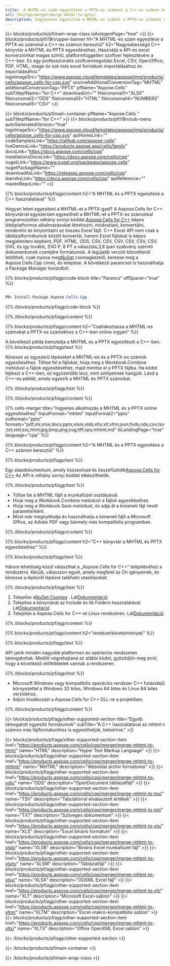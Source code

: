 ```yaml
---
title:  A MHTML-es szám egyesítése a PPTX-es számmal a C++-es számon keresztül
url: /hu/cpp/merger/merge-mhtml-to-pptx/ 
description: Ingyenesen egyesítse a MHTML-es számot a PPTX-es számmal online. Ingyenes online MHTML-PPTX egyesülés. A MHTML egyesítése a Word, Excel, PPTX, PDF, JPG, HTML, ODS, SVG, XPS és más számokkal.
---
```

{{< blocks/products/pf/main-wrap-class isAutogenPage="true" >}}
{{< blocks/products/pf/i18n/upper-banner h1="A MHTML-es szám egyesítése a PPTX-es számmal a C++-es számon keresztül" h2="Nagysebességű C++ könyvtár a MHTML és PPTX egyesítéséhez. Használja a API-es excel konverziónkat magas szintű, platformfüggetlen szoftver fejlesztésére a C++-ben. Ez egy professzionális szoftvermegoldás Excel, CSV, OpenOffice, PDF, HTML, image és sok más excel formátum importálásához és exportálásához." logoImageSrc="https://www.aspose.cloud/templates/aspose/img/products/cells/aspose_cells-for-cpp.svg" sourceAdditionalConversionTag="MHTML" additionalConversionTag="PPTX" pfName="Aspose.Cells" subTitlepfName="for C++" downloadUrl="" fileiconsmall1="XLSX" fileiconsmall2="ODS" fileiconsmall3="HTML" fileiconsmall4="NUMBERS" fileiconsmall5="CSV" >}}

{{< blocks/products/pf/main-container pfName="Aspose.Cells " subTitlepfName="for C++" >}}
{{< blocks/products/pf/i18n/sub-menu autoGeneratedVersion="true" logoImageSrc="https://www.aspose.cloud/templates/aspose/img/products/cells/aspose_cells-for-cpp.svg" apiHomeLink="" codeSamplesLink="https://github.com/aspose-cells" liveDemosLink="https://products.aspose.app/cells/family" docsLink="https://docs.aspose.com/cells/cpp" installationsDocsLink="https://docs.aspose.com/cells/cpp" nugetLink="https://www.nuget.org/packages/aspose.cells" nugetPackageName="" downloadAsLink="https://releases.aspose.com/cells/cpp" learnAsLink="https://docs.aspose.com/cells/cpp" apiReference="" mavenRepoLink="" >}}

{{% blocks/products/pf/agp/content h2="A MHTML és a PPTX egyesítése a C++ használatával" %}}

 Hogyan lehet egyesíteni a MHTML-et a PPTX-gyel? A Aspose.Cells for C++ könyvtárral egyszerűen egyesítheti a MHTML-et a PPTX-es számokkal programozottan néhány sornyi kóddal.[Aspose.Cells for C++](https://products.aspose.com/cells/cpp) képes többplatformos alkalmazásokat létrehozni, módosítani, konvertálni, renderelni és kinyomtatni az összes Excel fájlt. C++ Excel API nem csak a táblázatformátumok között konvertál, hanem Excel fájlokat is képes megjeleníteni képként, PDF, HTML, ODS, CSV, CSV, CSV, CSV, CSV, CSV, SVG, és így tovább, SVG P, 8 PT a választás,3,8 ipari szabvány szerinti dokumentumok cseréjére formátumok. A legújabb verziót közvetlenül letöltheti, csak nyissa meg[NuGet](https://www.nuget.org/packages/Aspose.Cells.Cpp/) csomagkezelő, keresse meg a Aspose.Cells.Cpp címet, és telepítse. A következő parancsot is használhatja a Package Manager konzolból.

{{% blocks/products/pf/agp/code-block title="Parancs" offSpacer="true" %}}

```cs

PM> Install-Package Aspose.Cells.Cpp

```

{{% /blocks/products/pf/agp/code-block %}}

{{% /blocks/products/pf/agp/content %}}

{{% blocks/products/pf/agp/content h2="Csatlakoztassa a MHTML-es számokat a PPTX-es számokhoz a C++-ben online ingyen" %}}

A következő példa bemutatja a MHTML és a PPTX egyesítését a C++-ben.
{{% blocks/products/pf/agp/text %}}

Kövesse az egyszerű lépéseket a MHTML-es és a PPTX-es számok egyesítéséhez. Töltse fel a fájlokat, hívja meg a Workbook.Combine metódust a fájlok egyesítéséhez, majd mentse el a PPTX fájlba. Ha kódot fejleszt a C++-ben, ez egyszerűbb lesz, mint amilyennek hangzik. Lásd a C++-es példát, amely egyesíti a MHTML és PPTX számokat.

{{% /blocks/products/pf/agp/text %}}

{{% /blocks/products/pf/agp/content %}}

{{% cells-merger title="Ingyenes alkalmazás a MHTML és a PPTX online egyesítéséhez" InputFormat="mhtml" InputFormat2="pptx" outformat="pptx" formats="pdf;xls;xlsx;docx;pptx;xlsm;xlsb;xltx;xlt;xltm;json;fods;ods;csv;tsv;txt;xml;sxc;html;jpg;bmp;png;svg;tiff;xps;mhtml;md" IsLandingPage="true" language="cpp" %}}

{{% blocks/products/pf/agp/content h2="A MHTML és a PPTX egyesítése a C++ számon keresztül" %}}

{{% blocks/products/pf/agp/text %}}

 Egy alapdokumentum, amely összeolvad és összefűződik[Aspose.Cells for C++](https://products.aspose.com/cells/cpp) Az API-k néhány sornyi kóddal elkészíthetők.

{{% /blocks/products/pf/agp/text %}}

+ Töltse be a MHTML fájlt a munkafüzet osztályával.
+ Hívja meg a Workbook.Combine metódust a fájlok egyesítéséhez.
+ Hívja meg a Workbook.Save metódust, és adja át a kimeneti fájl nevét paraméterként.
+ Most már megnyithatja és használhatja a kimeneti fájlt a Microsoft Office, az Adobe PDF vagy bármely más kompatibilis programban.

{{% /blocks/products/pf/agp/content %}}

{{% blocks/products/pf/agp/content h2="C++ könyvtár a MHTML és PPTX egyesítéséhez" %}}

{{% blocks/products/pf/agp/text %}}

Három lehetőség közül választhat a „Aspose.Cells for C++” telepítéséhez a rendszerre. Kérjük, válasszon egyet, amely megfelel az Ön igényeinek, és kövesse a lépésről lépésre található utasításokat:

{{% /blocks/products/pf/agp/text %}}

1.  Telepítse a[NuGet Csomag](https://www.nuget.org/packages/Aspose.Cells.Cpp/) . Lát[Dokumentáció](https://docs.aspose.com/cells/cpp/installation/#using-nuget-package-manager)
1.  Telepítse a könyvtárat az Include és lib Folders használatával. Lát[Dokumentáció](https://docs.aspose.com/cells/cpp/installation/#using-include-and-lib-folders)
1. Telepítse a Aspose.Cells for C++-et Linux rendszeren. Lát[Dokumentáció](https://docs.aspose.com/cells/cpp/installation/#installing-asposecells-for-c-in-linux)


{{% /blocks/products/pf/agp/content %}}

 
{{% blocks/products/pf/agp/content h2="rendszerkövetelmények" %}}

{{% blocks/products/pf/agp/text %}}

API-jaink minden nagyobb platformon és operációs rendszeren támogatottak. Mielőtt végrehajtaná az alábbi kódot, győződjön meg arról, hogy a következő előfeltételek vannak a rendszeren.

{{% /blocks/products/pf/agp/text %}}

- Microsoft Windows vagy kompatibilis operációs rendszer C++ futásidejű környezettel a Windows 32 bites, Windows 64 bites és Linux 64 bites verziókhoz.
- Adjon hivatkozást a Aspose.Cells for C++ DLL-re a projektben.


{{% /blocks/products/pf/agp/content %}}


{{< blocks/products/pf/agp/other-supported-section title="Egyéb támogatott egyesítő formátumok" subTitle="A C++ használatával az mhtml-t számos más fájlformátumhoz is egyesíthetjük, beleértve." >}}

{{< blocks/products/pf/agp/other-supported-section-item href="https://products.aspose.com/cells/cpp/merger/merge-mhtml-to-html/" name="HTML" description="Hyper Text Markup Language" >}}
{{< blocks/products/pf/agp/other-supported-section-item href="https://products.aspose.com/cells/cpp/merger/merge-mhtml-to-mhtml/" name="MHTML" description="Weboldal archív formátuma" >}}
{{< blocks/products/pf/agp/other-supported-section-item href="https://products.aspose.com/cells/cpp/merger/merge-mhtml-to-ods/" name="ODS" description="OpenDocument táblázatfájl" >}}
{{< blocks/products/pf/agp/other-supported-section-item href="https://products.aspose.com/cells/cpp/merger/merge-mhtml-to-tsv/" name="TSV" description="Tabulátorral elválasztott értékek" >}}
{{< blocks/products/pf/agp/other-supported-section-item href="https://products.aspose.com/cells/cpp/merger/merge-mhtml-to-txt/" name="TXT" description="Szöveges dokumentum" >}}
{{< blocks/products/pf/agp/other-supported-section-item href="https://products.aspose.com/cells/cpp/merger/merge-mhtml-to-xls/" name="XLS" description="Excel bináris formátum" >}}
{{< blocks/products/pf/agp/other-supported-section-item href="https://products.aspose.com/cells/cpp/merger/merge-mhtml-to-xlsb/" name="XLSB" description="Bináris Excel munkafüzet fájl" >}}
{{< blocks/products/pf/agp/other-supported-section-item href="https://products.aspose.com/cells/cpp/merger/merge-mhtml-to-xlsm/" name="XLSM" description="Táblázatfájl" >}}
{{< blocks/products/pf/agp/other-supported-section-item href="https://products.aspose.com/cells/cpp/merger/merge-mhtml-to-xlsx/" name="XLSX" description="OOXML Excel fájl" >}}
{{< blocks/products/pf/agp/other-supported-section-item href="https://products.aspose.com/cells/cpp/merger/merge-mhtml-to-xlt/" name="XLT" description="Microsoft Excel-sablon" >}}
{{< blocks/products/pf/agp/other-supported-section-item href="https://products.aspose.com/cells/cpp/merger/merge-mhtml-to-xltm/" name="XLTM" description="Excel-makró-kompatibilis sablon" >}}
{{< blocks/products/pf/agp/other-supported-section-item href="https://products.aspose.com/cells/cpp/merger/merge-mhtml-to-xltx/" name="XLTX" description="Office OpenXML Excel sablon" >}}

{{< /blocks/products/pf/agp/other-supported-section >}}

{{< /blocks/products/pf/main-container >}}
    
{{< /blocks/products/pf/main-wrap-class >}}
